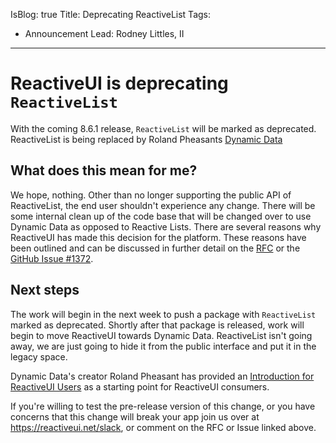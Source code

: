 IsBlog: true
Title: Deprecating ReactiveList
Tags: 
  - Announcement
Lead: Rodney Littles, II
---

# ReactiveUI is deprecating `ReactiveList`

With the coming 8.6.1 release, `ReactiveList` will be marked as deprecated.  ReactiveList is being replaced by Roland Pheasants [Dynamic Data](https://github.com/RolandPheasant/DynamicData
)

## What does this mean for me?

We hope, nothing.  Other than no longer supporting the public API of ReactiveList, the end user shouldn't experience any change.  There will be some internal clean up of the code base that will be changed over to use Dynamic Data as opposed to Reactive Lists.  There are several reasons why ReactiveUI has made this decision for the platform.  These reasons have been outlined and can be discussed in further detail on the [RFC](https://github.com/reactiveui/rfcs/issues/10) or the [GitHub Issue #1372](https://github.com/reactiveui/ReactiveUI/issues/1372).

## Next steps

The work will begin in the next week to push a package with `ReactiveList` marked as deprecated.  Shortly after that package is released, work will begin to move ReactiveUI towards Dynamic Data.  ReactiveList isn't going away, we are just going to hide it from the public interface and put it in the legacy space.  

Dynamic Data's creator Roland Pheasant has provided an [Introduction for ReactiveUI Users](https://github.com/RolandPheasant/DynamicData/wiki/Introduction-for-ReactiveUI-users) as a starting point for ReactiveUI consumers.

If you're willing to test the pre-release version of this change, or you have concerns that this change will break your app join us over at https://reactiveui.net/slack, or comment on the RFC or Issue linked above.
